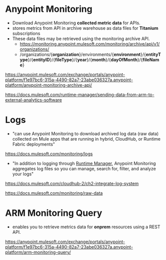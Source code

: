 









# Anypoint Monitoring

- Download Anypoint Monitoring **collected metric data** for APIs.
- stores metrics from API in archive warehouse as data files for **Titanium** subscriptions
- These data files may be retrieved using the monitoring archive API.
  - https://monitoring.anypoint.mulesoft.com/monitoring/archive/api/v1/organizations/
  - /organizations/{**organization**}/environments/{**environment**}/{**entityType**}/{**entityID**}/{**fileType**}/{**year**}/{**month**}/{**dayOfMonth**}/{**fileName**}

https://anypoint.mulesoft.com/exchange/portals/anypoint-platform/f1e97bc6-315a-4490-82a7-23abe036327a.anypoint-platform/anypoint-monitoring-archive-api/











https://docs.mulesoft.com/runtime-manager/sending-data-from-arm-to-external-analytics-software







# Logs

- "can use Anypoint Monitoring to download archived log data (raw data) collected on Mule apps that are running in hybrid, CloudHub, or Runtime Fabric deployments"

https://docs.mulesoft.com/monitoring/logs

- "In addition to logging through [Runtime Manager](https://docs.mulesoft.com/cloudhub-1/viewing-log-data), Anypoint Monitoring aggregates log files so you can manage, search for, filter, and analyze your logs"

https://docs.mulesoft.com/cloudhub-2/ch2-integrate-log-system

https://docs.mulesoft.com/monitoring/raw-data

# ARM Monitoring Query

- enables you to retrieve metrics data for **onprem** resources using a REST API.

https://anypoint.mulesoft.com/exchange/portals/anypoint-platform/f1e97bc6-315a-4490-82a7-23abe036327a.anypoint-platform/arm-monitoring-query/

